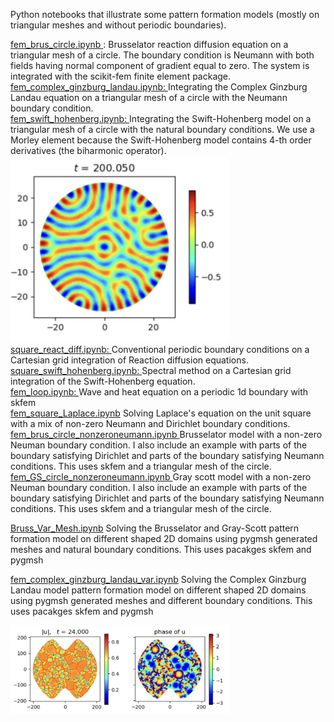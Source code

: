 Python notebooks that illustrate some pattern formation models (mostly on triangular meshes and without periodic boundaries).

<a href="https://github.com/aquillen/Pattern_Formation_FEM/blob/main/fem_brus_circle.ipynb"> 
fem_brus_circle.ipynb </a>: Brusselator reaction diffusion equation on a triangular mesh of a circle.  The boundary condition is Neumann with both fields having normal component of gradient equal to zero. The system is integrated with the scikit-fem finite element package. 


<a href="https://github.com/aquillen/Pattern_Formation_FEM/blob/main/fem_complex_ginzburg_landau.ipynb">
fem_complex_ginzburg_landau.ipynb: </a> Integrating the Complex Ginzburg Landau equation on a triangular mesh of a circle with the Neumann boundary condition. 


<br>
<a href="https://github.com/aquillen/Pattern_Formation_FEM/blob/main/fem_swift_hohenberg.ipynb">
fem_swift_hohenberg.ipynb: </a> Integrating the Swift-Hohenberg model on a triangular mesh of a circle with the natural boundary conditions.  We use a Morley element because the Swift-Hohenberg model contains 4-th order derivatives (the biharmonic operator). 

<img title="Swift-Hohenberg" alt="Alt text" src="/swift_ho_circle_mesh.png" width="350">

<br>
<a href="https://github.com/aquillen/Pattern_Formation_FEM/blob/main/square_react_dif.ipynb">
square_react_diff.ipynb: </a> Conventional periodic boundary conditions on a Cartesian grid integration of Reaction diffusion equations.

<br>
<a href="https://github.com/aquillen/Pattern_Formation_FEM/blob/main/square_swift_hohenberg.ipynb">
square_swift_hohenberg.ipynb: </a> Spectral method on a Cartesian grid integration of the Swift-Hohenberg equation. 

<br>
<a href="https://github.com/aquillen/Pattern_Formation_FEM/blob/main/fem_loop.ipynb"> fem_loop.ipynb: </a>
Wave and heat equation on a periodic 1d boundary with skfem

<br>
<a href="https://github.com/aquillen/Pattern_Formation_FEM/blob/main/fem_square_Laplace.ipynb"> fem_square_Laplace.ipynb</a> Solving Laplace's equation on the unit square with a mix of non-zero Neumann and Dirichlet boundary conditions. 

<br>
<a href="https://github.com/aquillen/Pattern_Formation_FEM/blob/main/fem_brus_circle_nonzeroneumann.ipynb"> fem_brus_circle_nonzeroneumann.ipynb </a>  Brusselator model with a non-zero Neuman boundary condition.  I also include an example with parts of the boundary satisfying Dirichlet and parts of the boundary satisfying Neumann conditions.  This uses skfem and a triangular mesh of the circle. 

<br>
<a href="https://github.com/aquillen/Pattern_Formation_FEM/blob/main/fem_GS_circle_nonzeroneumann.ipynb"> fem_GS_circle_nonzeroneumann.ipynb </a>
Gray scott model with a non-zero Neuman boundary condition.  I also include an example with parts of the boundary satisfying Dirichlet and parts of the boundary satisfying Neumann conditions.   This uses skfem and a triangular mesh of the circle. 
<br>

<a href="https://github.com/aquillen/Pattern_Formation_FEM/blob/main/Bruss_Var_Mesh.ipynb"> Bruss_Var_Mesh.ipynb</a>
Solving the Brusselator and Gray-Scott pattern formation model on different shaped 2D domains using pygmsh generated meshes and 
natural boundary conditions.  This uses pacakges skfem and pygmsh


<a href="https://github.com/aquillen/Pattern_Formation_FEM/blob/main/fem_complex_ginzburg_landau_var.ipynb"> fem_complex_ginzburg_landau_var.ipynb</a>
Solving the Complex Ginzburg Landau model pattern formation model on different shaped 2D domains using pygmsh generated meshes and 
different boundary conditions.  This uses pacakges skfem and pygmsh

<img title="Ginzburg-Landau" alt="Alt text" src="/GL.png" width="350">

<br>

